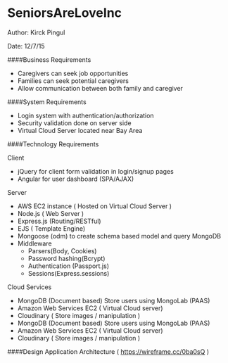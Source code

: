 # SeniorsAreLoveInc
Author: Kirck Pingul

Date: 12/7/15

####Business Requirements

- Caregivers can seek job opportunities 
- Families can seek potential caregivers
- Allow communication between both family and caregiver

####System Requirements
- Login system with authentication/authorization
- Security validation done on server side
- Virtual Cloud Server located near Bay Area

####Technology Requirements

Client
- jQuery for client form validation in login/signup pages
- Angular for user dashboard (SPA/AJAX)

Server
- AWS EC2 instance ( Hosted on Virtual Cloud Server )
- Node.js (  Web Server )
- Express.js (Routing/RESTful)
- EJS ( Template Engine)
- Mongoose (odm) to create schema based model and query MongoDB
- Middleware 
	- Parsers(Body, Cookies)
	- Password hashing(Bcrypt)
	- Authentication (Passport.js)
	- Sessions(Express.sessions)

Cloud Services
- MongoDB (Document based) Store users using MongoLab (PAAS)
- Amazon Web Services EC2 ( Virtual Cloud server)
- Cloudinary  ( Store images / manipulation )
- MongoDB (Document based) Store users using MongoLab (PAAS)
- Amazon Web Services EC2 ( Virtual Cloud server)
- Cloudinary  ( Store images / manipulation )

####Design 
Application Architecture ( https://wireframe.cc/0ba0sQ )
